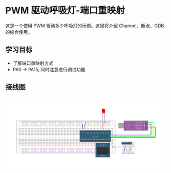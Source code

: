# PWM 驱动呼吸灯-端口重映射

这是一个使用 PWM 驱动多个呼吸灯的示例。这里将介绍 Channel、断点、GDB 的综合使用。

## 学习目标

- 了解端口重映射方式
- PA0 -> PA15, 同时注意进行调试功能

## 接线图

![](../../images/6-3%20PWM驱动LED呼吸灯.jpg)

